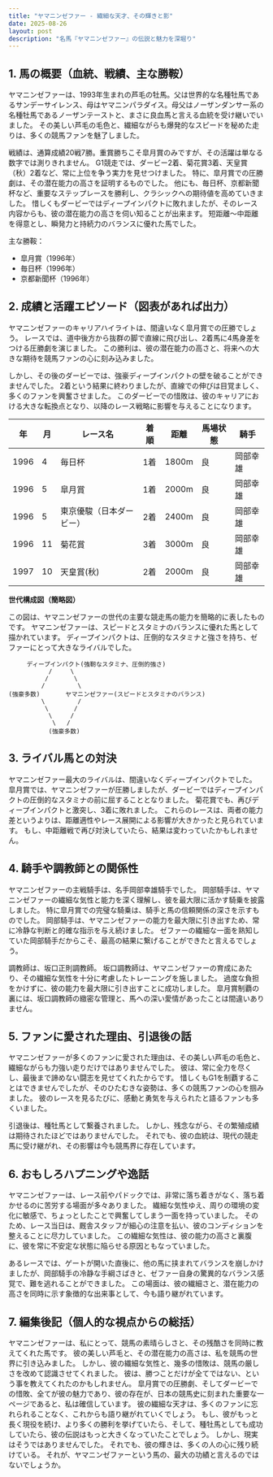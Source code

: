 ```yaml
---
title: "ヤマニンゼファー - 繊細な天才、その輝きと影"
date: 2025-08-26
layout: post
description: "名馬『ヤマニンゼファー』の伝説と魅力を深堀り"
---
```


## 1. 馬の概要（血統、戦績、主な勝鞍）

ヤマニンゼファーは、1993年生まれの芦毛の牡馬。父は世界的な名種牡馬であるサンデーサイレンス、母はヤマニンパラダイス。母父はノーザンダンサー系の名種牡馬であるノーザンテーストと、まさに良血馬と言える血統を受け継いでいました。  その美しい芦毛の毛色と、繊細ながらも爆発的なスピードを秘めた走りは、多くの競馬ファンを魅了しました。

戦績は、通算成績20戦7勝。重賞勝ちこそ皐月賞のみですが、その活躍は単なる数字では測りきれません。  G1競走では、ダービー2着、菊花賞3着、天皇賞（秋）2着など、常に上位を争う実力を見せつけました。  特に、皐月賞での圧勝劇は、その潜在能力の高さを証明するものでした。  他にも、毎日杯、京都新聞杯など、重要なステップレースを勝利し、クラシックへの期待値を高めていきました。  惜しくもダービーではディープインパクトに敗れましたが、そのレース内容からも、彼の潜在能力の高さを伺い知ることが出来ます。  短距離～中距離を得意とし、瞬発力と持続力のバランスに優れた馬でした。

主な勝鞍：

* 皐月賞（1996年）
* 毎日杯（1996年）
* 京都新聞杯（1996年）


## 2. 成績と活躍エピソード（図表があれば出力）

ヤマニンゼファーのキャリアハイライトは、間違いなく皐月賞での圧勝でしょう。  レースでは、道中後方から抜群の脚で直線に飛び出し、2着馬に4馬身差をつける圧勝劇を演じました。  この勝利は、彼の潜在能力の高さと、将来への大きな期待を競馬ファンの心に刻み込みました。

しかし、その後のダービーでは、強豪ディープインパクトの壁を破ることができませんでした。  2着という結果に終わりましたが、直線での伸びは目覚ましく、多くのファンを興奮させました。  このダービーでの惜敗は、彼のキャリアにおける大きな転換点となり、以降のレース戦略に影響を与えることになります。

| 年 | 月 | レース名 | 着順 | 距離 | 馬場状態 | 騎手 |
|---|---|---|---|---|---|---|
| 1996 | 4 | 毎日杯 | 1着 | 1800m | 良 |  岡部幸雄 |
| 1996 | 5 | 皐月賞 | 1着 | 2000m | 良 | 岡部幸雄 |
| 1996 | 5 | 東京優駿（日本ダービー） | 2着 | 2400m | 良 | 岡部幸雄 |
| 1996 | 11 | 菊花賞 | 3着 | 3000m | 良 | 岡部幸雄 |
| 1997 | 10 | 天皇賞(秋) | 2着 | 2000m | 良 |  岡部幸雄 |


**世代構成図（簡略図）**

この図は、ヤマニンゼファーの世代の主要な競走馬の能力を簡略的に表したものです。  ヤマニンゼファーは、スピードとスタミナのバランスに優れた馬として描かれています。  ディープインパクトは、圧倒的なスタミナと強さを持ち、ゼファーにとって大きなライバルでした。


```
     ディープインパクト(強靭なスタミナ、圧倒的強さ)
           /     \
          /       \
         /         \
(強豪多数)       ヤマニンゼファー(スピードとスタミナのバランス)
         \         /
          \       /
           \     /
            \   /
           (強豪多数)
```


## 3. ライバル馬との対決

ヤマニンゼファー最大のライバルは、間違いなくディープインパクトでした。  皐月賞では、ヤマニンゼファーが圧勝しましたが、ダービーではディープインパクトの圧倒的なスタミナの前に屈することとなりました。  菊花賞でも、再びディープインパクトと激突し、3着に敗れました。  これらのレースは、両者の能力差というよりは、距離適性やレース展開による影響が大きかったと見られています。  もし、中距離戦で再び対決していたら、結果は変わっていたかもしれません。


## 4. 騎手や調教師との関係性

ヤマニンゼファーの主戦騎手は、名手岡部幸雄騎手でした。  岡部騎手は、ヤマニンゼファーの繊細な気性と能力を深く理解し、彼を最大限に活かす騎乗を披露しました。  特に皐月賞での完璧な騎乗は、騎手と馬の信頼関係の深さを示すものでした。  岡部騎手は、ヤマニンゼファーの能力を最大限に引き出すため、常に冷静な判断と的確な指示を与え続けました。  ゼファーの繊細な一面を熟知していた岡部騎手だからこそ、最高の結果に繋げることができたと言えるでしょう。

調教師は、坂口正則調教師。  坂口調教師は、ヤマニンゼファーの育成にあたり、その繊細な気性を十分に考慮したトレーニングを施しました。  過度な負担をかけずに、彼の能力を最大限に引き出すことに成功しました。  皐月賞制覇の裏には、坂口調教師の緻密な管理と、馬への深い愛情があったことは間違いありません。


## 5. ファンに愛された理由、引退後の話

ヤマニンゼファーが多くのファンに愛された理由は、その美しい芦毛の毛色と、繊細ながらも力強い走りだけではありませんでした。  彼は、常に全力を尽くし、最後まで諦めない闘志を見せてくれたからです。  惜しくもG1を制覇することはできませんでしたが、そのひたむきな姿勢は、多くの競馬ファンの心を掴みました。  彼のレースを見るたびに、感動と勇気を与えられたと語るファンも多くいました。

引退後は、種牡馬として繋養されました。  しかし、残念ながら、その繁殖成績は期待されたほどではありませんでした。  それでも、彼の血統は、現代の競走馬に受け継がれ、その影響は今も競馬界に存在しています。


## 6. おもしろハプニングや逸話

ヤマニンゼファーは、レース前やパドックでは、非常に落ち着きがなく、落ち着かせるのに苦労する場面が多々ありました。  繊細な気性ゆえ、周りの環境の変化に敏感で、ちょっとしたことで興奮してしまう一面を持っていました。  そのため、レース当日は、厩舎スタッフが細心の注意を払い、彼のコンディションを整えることに尽力していました。  この繊細な気性は、彼の能力の高さと裏腹に、彼を常に不安定な状態に陥らせる原因ともなっていました。

あるレースでは、ゲートが開いた直後に、他の馬に挟まれてバランスを崩しかけましたが、岡部騎手の冷静な手綱さばきと、ゼファー自身の驚異的なバランス感覚で、難を逃れることができました。  この場面は、彼の繊細さと、潜在能力の高さを同時に示す象徴的な出来事として、今も語り継がれています。


## 7. 編集後記（個人的な視点からの総括）

ヤマニンゼファーは、私にとって、競馬の素晴らしさと、その残酷さを同時に教えてくれた馬です。  彼の美しい芦毛と、その潜在能力の高さは、私を競馬の世界に引き込みました。  しかし、彼の繊細な気性と、幾多の惜敗は、競馬の厳しさを改めて認識させてくれました。  彼は、勝つことだけが全てではない、という事を教えてくれたのかもしれません。  皐月賞での圧勝劇、そしてダービーでの惜敗、全てが彼の魅力であり、彼の存在が、日本の競馬史に刻まれた重要な一ページであると、私は確信しています。  彼の繊細な天才は、多くのファンに忘れられることなく、これからも語り継がれていくでしょう。  もし、彼がもっと長く現役を続け、より多くの勝利を挙げていたら、そして、種牡馬としても成功していたら、彼の伝説はもっと大きくなっていたことでしょう。  しかし、現実はそうではありませんでした。  それでも、彼の輝きは、多くの人の心に残り続けている。  それが、ヤマニンゼファーという馬の、最大の功績と言えるのではないでしょうか。
